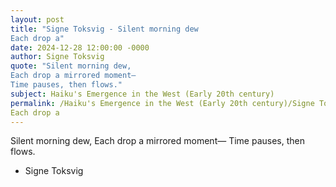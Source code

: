 ```yaml
---
layout: post
title: "Signe Toksvig - Silent morning dew
Each drop a"
date: 2024-12-28 12:00:00 -0000
author: Signe Toksvig
quote: "Silent morning dew,
Each drop a mirrored moment—
Time pauses, then flows."
subject: Haiku's Emergence in the West (Early 20th century)
permalink: /Haiku's Emergence in the West (Early 20th century)/Signe Toksvig/Signe Toksvig - Silent morning dew
Each drop a
---
```


Silent morning dew,
Each drop a mirrored moment—
Time pauses, then flows.

- Signe Toksvig
